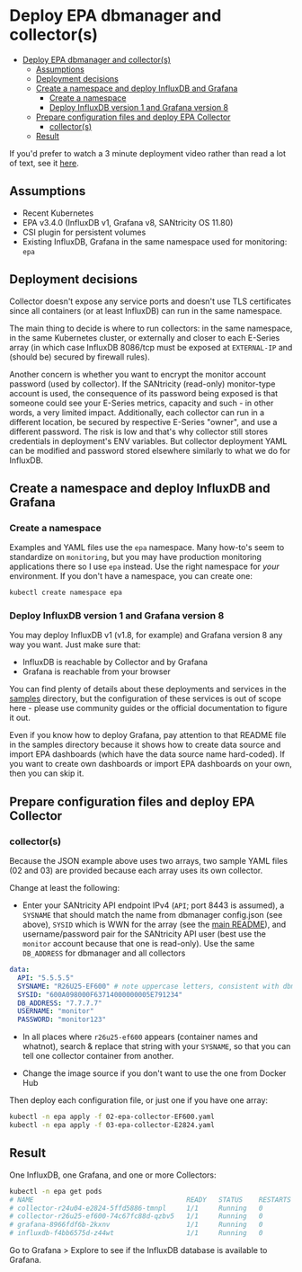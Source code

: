 # Deploy EPA dbmanager and collector(s)


- [Deploy EPA dbmanager and collector(s)](#deploy-epa-dbmanager-and-collectors)
  - [Assumptions](#assumptions)
  - [Deployment decisions](#deployment-decisions)
  - [Create a namespace and deploy InfluxDB and Grafana](#create-a-namespace-and-deploy-influxdb-and-grafana)
    - [Create a namespace](#create-a-namespace)
    - [Deploy InfluxDB version 1 and Grafana version 8](#deploy-influxdb-version-1-and-grafana-version-8)
  - [Prepare configuration files and deploy EPA Collector](#prepare-configuration-files-and-deploy-epa-collector)
    - [collector(s)](#collectors)
  - [Result](#result)

If you'd prefer to watch a 3 minute deployment video rather than read a lot of text, see it [here](samples/README.md#video-demo).

## Assumptions

- Recent Kubernetes 
- EPA v3.4.0 (InfluxDB v1, Grafana v8, SANtricity OS 11.80)
- CSI plugin for persistent volumes
- Existing InfluxDB, Grafana in the same namespace used for monitoring: `epa`

## Deployment decisions

Collector doesn't expose any service ports and doesn't use TLS certificates since all containers (or at least InfluxDB) can run in the same namespace.

The main thing to decide is where to run collectors: in the same namespace, in the same Kubernetes cluster, or externally and closer to each E-Series array (in which case InfluxDB 8086/tcp must be exposed at `EXTERNAL-IP` and (should be) secured by firewall rules).

Another concern is whether you want to encrypt the monitor account password (used by collector). If the SANtricity (read-only) monitor-type account is used, the consequence of its password being exposed is that someone could see your E-Series metrics, capacity and such - in other words, a very limited impact. Additionally, each collector can run in a different location, be secured by respective E-Series "owner", and use a different password. The risk is low and that's why collector still stores credentials in deployment's ENV variables. But collector deployment YAML can be modified and password stored elsewhere similarly to what we do for InfluxDB.

## Create a namespace and deploy InfluxDB and Grafana

### Create a namespace

Examples and YAML files use the `epa` namespace. Many how-to's seem to standardize on `monitoring`, but you may have production monitoring applications there so I use `epa` instead. Use the right namespace for *your* environment. If you don't have a namespace, you can create one:

```sh
kubectl create namespace epa
```

### Deploy InfluxDB version 1 and Grafana version 8

You may deploy InfluxDB v1 (v1.8, for example) and Grafana version 8 any way you want. Just make sure that:

- InfluxDB is reachable by Collector and by Grafana 
- Grafana is reachable from your browser

You can find plenty of details about these deployments and services in the [samples](samples/README.md) directory, but the configuration of these services is out of scope here - please use community guides or the official documentation to figure it out.

Even if you know how to deploy Grafana, pay attention to that README file in the samples directory because it shows how to create data source and import EPA dashboards (which have the data source name hard-coded). If you want to create own dashboards or import EPA dashboards on your own, then you can skip it.

## Prepare configuration files and deploy EPA Collector 

### collector(s)

Because the JSON example above uses two arrays, two sample YAML files (02 and 03) are provided because each array uses its own collector. 

Change at least the following:

- Enter your SANtricity API endpoint IPv4 (`API`; port 8443 is assumed), a `SYSNAME` that should match the name from dbmanager config.json (see above), `SYSID` which is WWN for the array (see the [main README](../README.md)), and username/password pair for the SANtricity API user (best use the `monitor` account because that one is read-only). Use the same `DB_ADDRESS` for dbmanager and all collectors

```yaml
data:
  API: "5.5.5.5"
  SYSNAME: "R26U25-EF600" # note uppercase letters, consistent with dbmanager
  SYSID: "600A098000F63714000000005E791234"
  DB_ADDRESS: "7.7.7.7"
  USERNAME: "monitor"
  PASSWORD: "monitor123"
```

- In all places where `r26u25-ef600` appears (container names and whatnot), search & replace that string with your `SYSNAME`, so that you can tell one collector container from another.

- Change the image source if you don't want to use the one from Docker Hub

Then deploy each configuration file, or just one if you have one array: 

```sh
kubectl -n epa apply -f 02-epa-collector-EF600.yaml
kubectl -n epa apply -f 03-epa-collector-E2824.yaml
```

## Result

One InfluxDB, one Grafana, and one or more Collectors:

```sh
kubectl -n epa get pods
# NAME                                      READY   STATUS    RESTARTS   AGE
# collector-r24u04-e2824-5ffd5886-tmnpl     1/1     Running   0          4s
# collector-r26u25-ef600-74c67fc88d-qzbv5   1/1     Running   0          22s
# grafana-8966fdf6b-2kxnv                   1/1     Running   0          3h58m
# influxdb-f4bb6575d-z44wt                  1/1     Running   0          176m
```

Go to Grafana > Explore to see if the InfluxDB database is available to Grafana.

